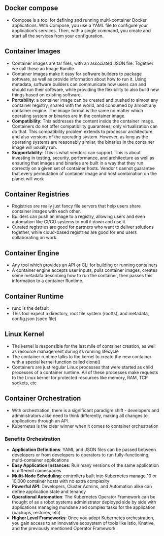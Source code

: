 ## Docker compose

- Compose is a tool for defining and running multi-container Docker applications. With Compose, you use a YAML file to configure your application’s services. Then, with a single command, you create and start all the services from your configuration.

## Container Images

- Container images are tar files, with an associated JSON file. Together we call these an Image Bundle.
- Container images make it easy for software builders to package software, as well as provide information about how to run it. Using metadata, software builders can communicate how users can and should run their software, while providing the flexibility to also build new things based on existing software.
- **Portability**: a container image can be created and pushed to almost any container registry, shared with the world, and consumed by almost any container engine. The image format is the same no matter which operating system or binaries are in the container image.
- **Compatibility**: This addresses the content inside the container image. Containers do not offer compatibility guarantees; only virtualization can do that. This compatibility problem extends to processor architecture, and also versions of the operating system. However, as long as the operating systems are reasonably similar, the binaries in the container image will usually run.
- **Supportability**: This is what vendors can support. This is about investing in testing, security, performance, and architecture as well as ensuring that images and binaries are built in a way that they run correctly on a given set of container hosts. Vendor t cannot guarantee that every permutation of container image and host combination on the planet will work

## Container Registries

- Registries are really just fancy file servers that help users share container images with each other.
- Builders can push an image to a registry, allowing users and even automation like CI/CD systems to pull it down and use it
- Curated registries are good for partners who want to deliver solutions together, while cloud-based registries are good for end users collaborating on work.

## Container Engine

- Any tool which provides an API or CLI for building or running containers
- A container engine accepts user inputs, pulls container images, creates some metadata describing how to run the container, then passes this information to a container Runtime.

## Container Runtime

- runc is the default
- This tool expect a directory, root file system (rootfs), and metadata, config.json (spec file)

## Linux Kernel

- The kernel is responsible for the last mile of container creation, as well as resource management during its running lifecycle
- The container runtime talks to the kernel to create the new container with a special kernel function called clone()
- Containers are just regular Linux processes that were started as child processes of a container runtime. All of these processes make requests to the Linux kernel for protected resources like memory, RAM, TCP sockets, etc

## Container Orchestration

- With orchestration, there is a significant paradigm shift - developers and administrators alike need to think differently, making all changes to applications through an API.
- Kubernetes is the clear winner when it comes to container orchestration

### Benefits Orchestration

- **Application Definitions**: YAML and JSON files can be passed between developers or from developers to operators to run fully-functioning, multi-container applications
- **Easy Application Instances**: Run many versions of the same application in different namespaces
- **Multi-Node Scheduling**: controllers built into Kubernetes manage 10 or 10,000 container hosts with no extra complexity
- **Powerful API**: Developers, Cluster Admins, and Automation alike can define application state and tenancy
- **Operational Automation**: The Kubernetes Operator Framework can be thought of as a robot systems administrator deployed side by side with applications managing mundane and complex tasks for the application (backups, restores, etc)
- **Higher Level Frameworks**: Once you adopt Kubernetes orchestration, you gain access to an innovative ecosystem of tools like Istio, Knative, and the previously mentioned Operator Framework